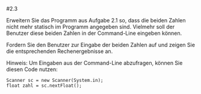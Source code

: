 #2.3

Erweitern Sie das Programm aus Aufgabe 2.1 so, dass die beiden Zahlen nicht mehr statisch im Programm angegeben sind. Vielmehr soll der Benutzer diese beiden Zahlen in der Command-Line eingeben können.

Fordern Sie den Benutzer zur Eingabe der beiden Zahlen auf und zeigen Sie die entsprechenden Rechenergebnisse an.

Hinweis: Um Eingaben aus der Command-Line abzufragen, können Sie diesen Code nutzen:

    Scanner sc = new Scanner(System.in);
    float zahl = sc.nextFloat();